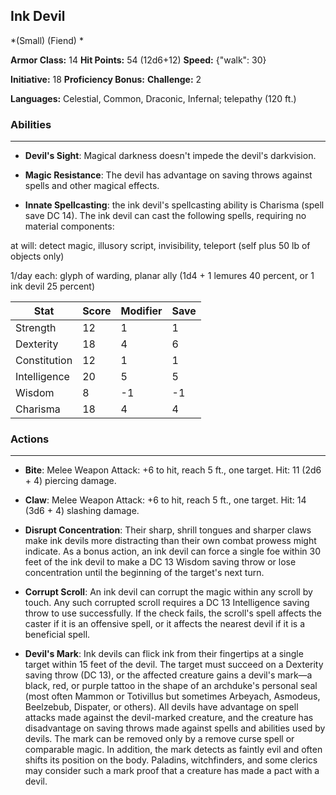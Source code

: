 ## Ink Devil
*(Small) (Fiend) *

**Armor Class:** 14
**Hit Points:** 54 (12d6+12)
**Speed:** {"walk": 30}

**Initiative:** 18
**Proficiency Bonus:**
**Challenge:** 2

**Languages:** Celestial, Common, Draconic, Infernal; telepathy (120 ft.)

### Abilities
 --- 
- **Devil's Sight**: Magical darkness doesn't impede the devil's darkvision.

- **Magic Resistance**: The devil has advantage on saving throws against spells and other magical effects.

- **Innate Spellcasting**: the ink devil's spellcasting ability is Charisma (spell save DC 14). The ink devil can cast the following spells, requiring no material components:

at will: detect magic, illusory script, invisibility, teleport (self plus 50 lb of objects only)

1/day each: glyph of warding, planar ally (1d4 + 1 lemures 40 percent, or 1 ink devil 25 percent)



| Stat | Score | Modifier | Save |
| ---- | ---- | ---- | ---- |
| Strength | 12 | 1 | 1 |
| Dexterity | 18 | 4 | 6 |
| Constitution | 12 | 1 | 1 |
| Intelligence | 20 | 5 | 5 |
| Wisdom | 8 | -1 | -1 |
| Charisma | 18 | 4 | 4 |

### Actions
 --- 
- **Bite**: Melee Weapon Attack: +6 to hit, reach 5 ft., one target. Hit: 11 (2d6 + 4) piercing damage.

- **Claw**: Melee Weapon Attack: +6 to hit, reach 5 ft., one target. Hit: 14 (3d6 + 4) slashing damage.

- **Disrupt Concentration**: Their sharp, shrill tongues and sharper claws make ink devils more distracting than their own combat prowess might indicate. As a bonus action, an ink devil can force a single foe within 30 feet of the ink devil to make a DC 13 Wisdom saving throw or lose concentration until the beginning of the target's next turn.

- **Corrupt Scroll**: An ink devil can corrupt the magic within any scroll by touch. Any such corrupted scroll requires a DC 13 Intelligence saving throw to use successfully. If the check fails, the scroll's spell affects the caster if it is an offensive spell, or it affects the nearest devil if it is a beneficial spell.

- **Devil's Mark**: Ink devils can flick ink from their fingertips at a single target within 15 feet of the devil. The target must succeed on a Dexterity saving throw (DC 13), or the affected creature gains a devil's mark—a black, red, or purple tattoo in the shape of an archduke's personal seal (most often Mammon or Totivillus but sometimes Arbeyach, Asmodeus, Beelzebub, Dispater, or others). All devils have advantage on spell attacks made against the devil-marked creature, and the creature has disadvantage on saving throws made against spells and abilities used by devils. The mark can be removed only by a remove curse spell or comparable magic. In addition, the mark detects as faintly evil and often shifts its position on the body. Paladins, witchfinders, and some clerics may consider such a mark proof that a creature has made a pact with a devil.

